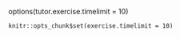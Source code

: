 options(tutor.exercise.timelimit = 10)

```{r setup, include=FALSE}
knitr::opts_chunk$set(exercise.timelimit = 10)
```

```{r exercise1, exercise=TRUE, exercise.timelimit=10}
```